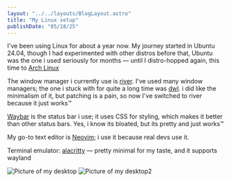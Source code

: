 ```yaml
---
layout: "../../layouts/BlogLayout.astro"
title: "My Linux setup"
publishDate: "05/18/25"
---
```


I've been using Linux for about a year now. My journey started in Ubuntu 24.04, though I had experimented with other distros before that, Ubuntu was the one i used seriously for months — until I distro-hopped again, this time to [Arch Linux](https://archlinux.org)


The window manager i currently use is [river](https://codeberg.org/river). I've used many window managers; the one i stuck with for quite a long time was [dwl](https://codeberg.org/dwl). i did like the minimalism of it, but patching is a pain, so now I've switched to river because it just works™


[Waybar](https://github.com/Alexays/waybar) is the status bar i use; it uses CSS for styling, which makes it better than other status bars. Yes, i know its bloated, but its pretty and just works™


My go-to text editor is [Neovim](https://github.com/neovim); i use it because real devs use it.


Terminal emulator: [alacritty](https://github.com/alacritty) — pretty minimal for my taste, and it supports wayland

![Picture of my desktop](/linux-setup/picture1.png)
![Picture of my desktop2](/linux-setup/picture2.png)



